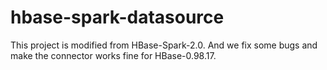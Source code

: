 # hbase-spark-datasource
This project is modified from HBase-Spark-2.0.
And we fix some bugs and make the connector works fine for HBase-0.98.17.
